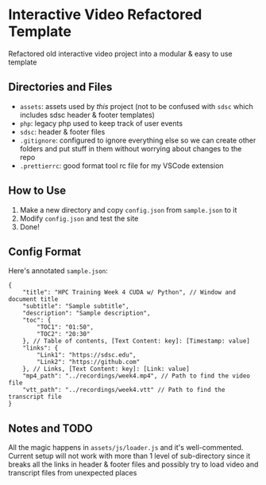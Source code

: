 # Interactive Video Refactored Template

Refactored old interactive video project into a modular & easy to use template

## Directories and Files

-   `assets`: assets used by _this_ project (not to be confused with `sdsc` which includes sdsc header & footer templates)
-   `php`: legacy php used to keep track of user events
-   `sdsc`: header & footer files
-   `.gitignore`: configured to ignore everything else so we can create other folders and put stuff in them without worrying about changes to the repo
-   `.prettierrc`: good format tool rc file for my VSCode extension

## How to Use

1. Make a new directory and copy `config.json` from `sample.json` to it
2. Modify `config.json` and test the site
3. Done!

## Config Format

Here's annotated `sample.json`:

```
{
    "title": "HPC Training Week 4 CUDA w/ Python", // Window and document title
    "subtitle": "Sample subtitle",
    "description": "Sample description",
    "toc": {
        "TOC1": "01:50",
        "TOC2": "20:30"
    }, // Table of contents, [Text Content: key]: [Timestamp: value]
    "links": {
        "Link1": "https://sdsc.edu",
        "Link2": "https://github.com"
    }, // Links, [Text Content: key]: [Link: value]
    "mp4_path": "../recordings/week4.mp4", // Path to find the video file
    "vtt_path": "../recordings/week4.vtt" // Path to find the transcript file
}
```

## Notes and TODO

All the magic happens in `assets/js/loader.js` and it's well-commented. Current setup will not work with more than 1 level of sub-directory since it breaks all the links in header & footer files and possibly try to load video and transcript files from unexpected places

